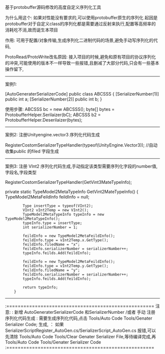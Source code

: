 
基于protobuffer源码修改的高度自定义序列化工具

为什么用这个:
    如果对性能没有要求的,可以使用protobuffer原生的序列化
    起因是protobuffer对于自定义class的序列化都是需要通过反射来执行,配置等高频率的消耗吃不消,故而诞生本项目

作用:
    可用于配置/对象传输,生成序列化二进制代码的场景,避免手动写序列化的代码,
    
ProtoRead/ProtoWrite改名原因:
    接入项目的时候,避免和原有项目的协议序列化的冲突,可能使用的版本不一样导致一些报错,且删减了大部分代码,只会有一些基本操作留下,


--------------------------------------------------------------
案例1:

[AutoGeneraterSerializerCode]
public class ABCSSS
{
    [SerializerNumber(1)]
    public int a;
    [SerializerNumber(2)]
    public int b;
}



使用步骤:
ABCSSS bc = new ABCSSS();
byte[] bytes = ProtobufferHelper.Serilaizer(bC);
ABCSSS b2 = ProtobufferHelper.Deserilaizer<ABC>(bytes);

 
--------------------------------------------------------------


案例2:
注册Unityengine.vector3 序列化代码生成

RegisterCostomSerializerTypeHandler(typeof(UnityEngine.Vector3)); //自动收集public 的filed 字段生成

--------------------------------------------------------------


案例3:
注册 VInt2 序列化代码生成,手动指定该类型需要序列化字段的number值,字段名,字段类型

RegisterCostomSerializerTypeHandler(GetVint3MateTypeInfo);

private static TypeModel2MetaTypeInfo GetVint2MateTypeInfo()
        {
            TypeModel2MetaFeildInfo feildInfo = null;

            Type insertType = typeof(VInt2);
            VInt2 vInt2Temp = new VInt2();
            TypeModel2MetaTypeInfo typeInfo = new TypeModel2MetaTypeInfo();
            typeInfo.type = insertType;
            int serializerNumber = 1;

            feildInfo = new TypeModel2MetaFeildInfo();
            feildInfo.type = vInt2Temp.x.GetType();
            feildInfo.filedName = "x";
            feildInfo.serializerNumber = serializerNumber++;
            typeInfo.feilds.Add(feildInfo);

            feildInfo = new TypeModel2MetaFeildInfo();
            feildInfo.type = vInt2Temp.y.GetType();
            feildInfo.filedName = "y";
            feildInfo.serializerNumber = serializerNumber++;
            typeInfo.feilds.Add(feildInfo);

            return typeInfo;
        }
		
--------------------------------------------------------------
:====================================================
注意:
:   新增 AutoGeneraterSerializerCode 和SerializerNumber /或者 手动 注册 序列化代码生成
:	需要生成序列化代码,点击 Tools/Auto Code Tools/Genater Serializer Code; 生成,
：	如果 SerializerScriptRegister_AutoGen.cs/SerializerScript_AutoGen.cs 报错,可以先清除 Tools/Auto Code Tools/Clear Genater Serializer File,等待编译完成,再 Tools/Auto Code Tools/Genater Serializer Code
:====================================================
